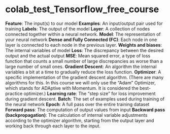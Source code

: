 # colab_test_Tensorflow_free_course

**Feature**: The input(s) to our model
**Examples**: An input/output pair used for training
**Labels**: The output of the model
**Layer**: A collection of nodes connected together within a neural network.
**Model**: The representation of your neural network
**Dense and Fully Connected (FC)**: Each node in one layer is connected to each node in the previous layer.
**Weights and biases**: The internal variables of model
**Loss**: The discrepancy between the desired output and the actual output
**MSE**: Mean squared error, a type of loss function that counts a small number of large discrepancies as worse than a large number of small ones.
**Gradient Descent**: An algorithm the internal variables a bit at a time to gradually reduce the loss function.
**Optimizer**: A specific implementation of the gradient descent algorithm. (There are many algorithms for this. In this course we will only use the “Adam” Optimizer, which stands for ADAptive with Momentum. It is considered the best-practice optimizer.)
**Learning rate**: The “step size” for loss improvement during gradient descent.
**Batch**: The set of examples used during training of the neural network
**Epoch**: A full pass over the entire training dataset
**Forward pass**: The computation of output values from input
**Backward pass (backpropagation)**: The calculation of internal variable adjustments according to the optimizer algorithm, starting from the output layer and working back through each layer to the input.
